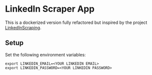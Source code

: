 # LinkedIn Scraper App

This is a dockerized version fully refactored but inspired by the project [LinkedInScraping](https://github.com/federicohaag/LinkedInScraping).

## Setup

Set the following environment variables:
```
export LINKEDIN_EMAIL=<YOUR LINKEDIN EMAIL>
export LINKEDIN_PASSWORD=<YOUR LINKEDIN PASSWORD>
```
